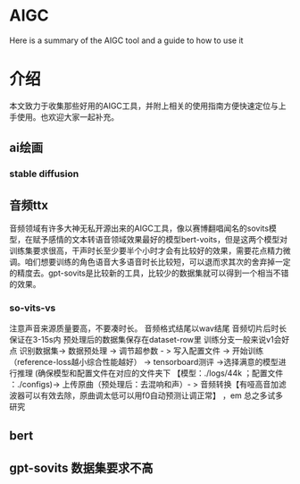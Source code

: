 # AIGC
Here is a summary of the AIGC tool and a guide to how to use it
# 介绍
本文致力于收集那些好用的AIGC工具，并附上相关的使用指南方便快速定位与上手使用。也欢迎大家一起补充。

## ai绘画
### stable diffusion


## 音频ttx
音频领域有许多大神无私开源出来的AIGC工具，像以赛博翻唱闻名的sovits模型，在赋予感情的文本转语音领域效果最好的模型bert-voits，但是这两个模型对训练集要求很高，干声时长至少要半个小时才会有比较好的效果，需要花点精力微调。咱们想要训练的角色语音大多语音时长比较短，可以退而求其次的舍弃掉一定的精度去。gpt-sovits是比较新的工具，比较少的数据集就可以得到一个相当不错的效果。
### so-vits-vs 
 注意声音来源质量要高，不要凑时长。
 音频格式结尾以wav结尾
 音频切片后时长保证在3-15s内
 预处理后的数据集保存在dataset-row里
 训练分支一般来说v1会好点
 识别数据集-> 数据预处理 -> 调节超参数 - > 写入配置文件  -> 开始训练（reference-loss越小综合性能越好） -> tensorboard测评 ->选择满意的模型进行推理 (确保模型和配置文件在对应的文件夹下 【模型：./logs/44k ；配置文件 ：./configs)-> 上传原曲（预处理后：去混响和声）- > 音频转换【有哑高音加滤波器可以有效去除，原曲调太低可以用f0自动预测让调正常】   ，em 总之多试多研究
## bert

## gpt-sovits   数据集要求不高
